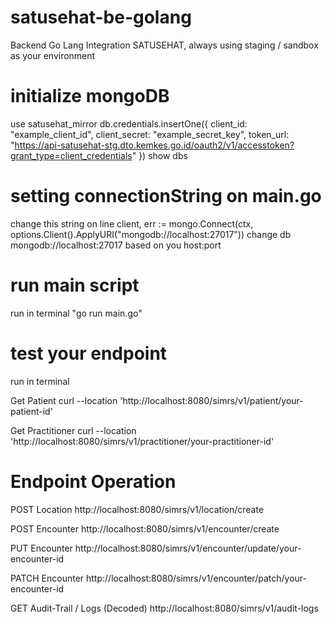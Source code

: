 # satusehat-be-golang
Backend Go Lang Integration SATUSEHAT, always using staging / sandbox as your environment

# initialize mongoDB
use satusehat_mirror
db.credentials.insertOne({ client_id: "example_client_id", client_secret: "example_secret_key", token_url: "https://api-satusehat-stg.dto.kemkes.go.id/oauth2/v1/accesstoken?grant_type=client_credentials" })
show dbs

# setting connectionString on main.go
change this string on line client, err := mongo.Connect(ctx, options.Client().ApplyURI("mongodb://localhost:27017"))
change db mongodb://localhost:27017 based on you host:port

# run main script
run in terminal "go run main.go"

# test your endpoint
run in terminal

Get Patient
curl --location 'http://localhost:8080/simrs/v1/patient/your-patient-id'

Get Practitioner
curl --location 'http://localhost:8080/simrs/v1/practitioner/your-practitioner-id'

# Endpoint Operation

POST Location
http://localhost:8080/simrs/v1/location/create

POST Encounter
http://localhost:8080/simrs/v1/encounter/create

PUT Encounter
http://localhost:8080/simrs/v1/encounter/update/your-encounter-id

PATCH Encounter
http://localhost:8080/simrs/v1/encounter/patch/your-encounter-id

GET Audit-Trail / Logs (Decoded)
http://localhost:8080/simrs/v1/audit-logs